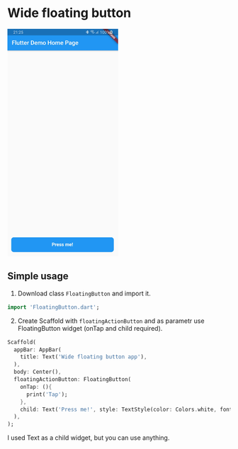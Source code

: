 # Wide floating button

<img width="250px" alt="Example" src="https://raw.githubusercontent.com/jakubchynoradsky/wide_floating_button/main/Screenshots/sc_example.jpg"/>

## Simple usage
1. Download class `FloatingButton` and import it.
```Dart
import 'FloatingButton.dart';
```
2. Create Scaffold with `floatingActionButton` and as parametr use FloatingButton widget (onTap and child required).
```Dart
Scaffold(
  appBar: AppBar(
    title: Text('Wide floating button app'),
  ),
  body: Center(),
  floatingActionButton: FloatingButton(
    onTap: (){
      print('Tap');
    },
    child: Text('Press me!', style: TextStyle(color: Colors.white, fontSize: 16, fontWeight: FontWeight.bold)),
  ),
);
```
I used Text as a child widget, but you can use anything.

<br>

